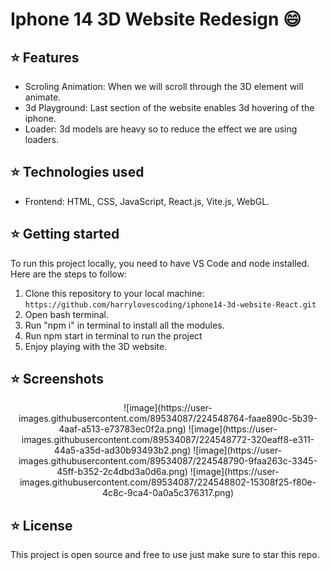 # Iphone 14 3D Website Redesign 😄

## ⭐ Features

- Scroling Animation: When we will scroll through the 3D element will animate.
- 3d Playground: Last section of the website enables 3d hovering of the iphone.
- Loader: 3d models are heavy so to reduce the effect we are using loaders.

## ⭐ Technologies used

- Frontend: HTML, CSS, JavaScript, React.js, Vite.js, WebGL.

## ⭐ Getting started

To run this project locally, you need to have VS Code and node installed. Here are the steps to follow:

1. Clone this repository to your local machine: `https://github.com/harrylovescoding/iphone14-3d-website-React.git`
2. Open bash terminal.
3. Run "npm i" in terminal to install all the modules.
4. Run npm start in terminal to run the project
5. Enjoy playing with the 3D website.

## ⭐ Screenshots

<p align="center">
![image](https://user-images.githubusercontent.com/89534087/224548764-faae890c-5b39-4aaf-a513-e73783ec0f2a.png)
![image](https://user-images.githubusercontent.com/89534087/224548772-320eaff8-e311-44a5-a35d-ad30b93493b2.png)
![image](https://user-images.githubusercontent.com/89534087/224548790-9faa263c-3345-45ff-b352-2c4dbd3a0d6a.png)
![image](https://user-images.githubusercontent.com/89534087/224548802-15308f25-f80e-4c8c-9ca4-0a0a5c376317.png)

</p>


## ⭐ License

This project is open source and free to use just make sure to star this repo.
